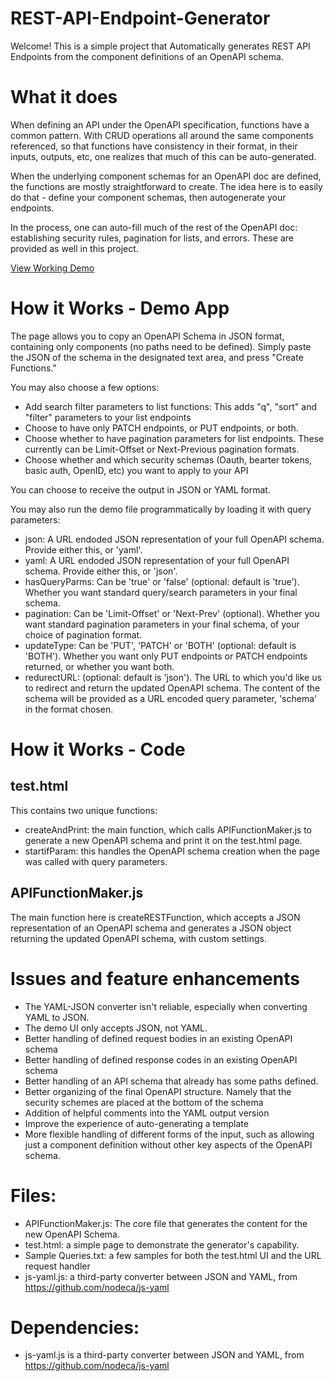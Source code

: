 # REST-API-Endpoint-Generator
Welcome! This is a simple project that Automatically generates REST API Endpoints from the component definitions of an OpenAPI schema.

# What it does

When defining an API under the OpenAPI specification, functions have a common pattern. With CRUD operations all around the same components referenced, so that functions have consistency in their format, in their inputs, outputs, etc, one realizes that much of this can be auto-generated.

When the underlying component schemas for an OpenAPI doc are defined, the functions are mostly straightforward to create. The idea here is to easily do that - define your component schemas, then autogenerate your endpoints.

In the process, one can auto-fill much of the rest of the OpenAPI doc: establishing security rules, pagination for lists, and errors.  These are provided as well in this project.

<a href="demo">View Working Demo </a>

# How it Works - Demo App

The page allows you to copy an OpenAPI Schema in JSON format, containing only components (no paths need to be defined).  Simply paste the JSON of the schema in the designated text area, and press "Create Functions."

You may also choose a few options:
- Add search filter parameters to list functions: This adds "q", "sort" and "filter" parameters to your list endpoints
- Choose to have only PATCH endpoints, or PUT endpoints, or both.
- Choose whether to have pagination parameters for list endpoints. These currently can be Limit-Offset or Next-Previous pagination formats.
- Choose whether and which security schemas (Oauth, bearter tokens, basic auth, OpenID, etc) you want to apply to your API

You can choose to receive the output in JSON or YAML format.

You may also run the demo file programmatically by loading it with query parameters:

- json: A URL endoded JSON representation of your full OpenAPI schema. Provide either this, or 'yaml'.
- yaml: A URL endoded JSON representation of your full OpenAPI schema. Provide either this, or 'json'.
- hasQueryParms: Can be 'true' or 'false' (optional: default is 'true'). Whether you want standard query/search parameters in your final schema.
- pagination: Can be 'Limit-Offset' or 'Next-Prev' (optional). Whether you want standard pagination parameters in your final schema, of your choice of pagination format.
- updateType: Can be 'PUT', 'PATCH' or 'BOTH' (optional: default is 'BOTH'). Whether you want only PUT endpoints or PATCH endpoints returned, or whether you want both.
- redurectURL: (optional: default is 'json'). The URL to which you'd like us to redirect and return the updated OpenAPI schema. The content of the schema will be provided as a URL encoded query parameter, 'schema' in the format chosen.

# How it Works - Code

## test.html

This contains two unique functions:

- createAndPrint: the main function, which calls APIFunctionMaker.js to generate a new OpenAPI schema and print it on the test.html page.
- startifParam: this handles the OpenAPI schema creation when the page was called with query parameters.

## APIFunctionMaker.js

The main function here is createRESTFunction, which accepts a JSON representation of an OpenAPI schema and generates a JSON object returning the updated OpenAPI schema, with custom settings.

# Issues and feature enhancements

- The YAML-JSON converter isn't reliable, especially when converting YAML to JSON.
- The demo UI only accepts JSON, not YAML.
- Better handling of defined request bodies in an existing OpenAPI schema
- Better handling of defined response codes in an existing OpenAPI schema
- Better handling of an API schema that already has some paths defined.
- Better organizing of the final OpenAPI structure. Namely that the security schemes are placed at the bottom of the schema
- Addition of helpful comments into the YAML output version
- Improve the experience of auto-generating a template
- More flexible handling of different forms of the input, such as allowing just a component definition without other key aspects of the OpenAPI schema.

# Files:

- APIFunctionMaker.js: The core file that generates the content for the new OpenAPI Schema.
- test.html: a simple page to demonstrate the generator's capability.
- Sample Queries.txt: a few samples for both the test.html UI and the URL request handler
- js-yaml.js: a third-party converter between JSON and YAML, from https://github.com/nodeca/js-yaml

# Dependencies:
- js-yaml.js is a third-party converter between JSON and YAML, from https://github.com/nodeca/js-yaml
